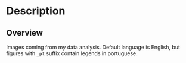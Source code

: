 # Description

## Overview

Images coming from my data analysis. Default language is English, but figures with `_pt` suffix contain legends in portuguese.
